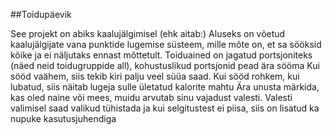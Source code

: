##Toidupäevik

See projekt on abiks kaalujälgimisel (ehk aitab:)
Aluseks on võetud kaalujälgijate vana punktide lugemise süsteem, mille mõte on, et sa sööksid kõike ja ei näljutaks ennast mõttetult.
Toiduained on jagatud portsjoniteks (näed neid toidugruppide all), kohustuslikud portsjonid pead ära sööma
Kui sööd vaähem, siis tekib kiri palju veel süüa saad.
Kui sööd rohkem, kui lubatud, siis näitab lugeja sulle ületatud kalorite mahtu
Ära unusta märkida, kas oled naine või mees, muidu arvutab sinu vajadust valesti.
Valesti valimisel saad valikud tühistada
ja kui selgitustest ei piisa, siis on lisatud ka nupuke kasutusjuhendiga

